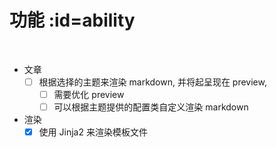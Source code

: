 
# 功能 :id=ability

<br/>

- 文章
  - [ ] 根据选择的主题来渲染 markdown, 并将起呈现在 preview, 
    - [ ] 需要优化 preview
    - [ ] 可以根据主题提供的配置类自定义渲染 markdown
- 渲染
  - [x] 使用 Jinja2 来渲染模板文件
